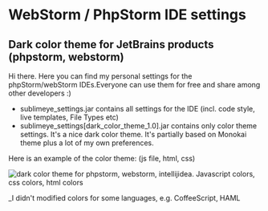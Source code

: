 # WebStorm / PhpStorm IDE settings #

## Dark color theme for JetBrains products (phpstorm, webstorm) ##

Hi there. Here you can find my personal settings for the phpStorm/webStorm IDEs.Everyone can use them for free and share among other developers :)

- sublimeye_settings.jar contains all settings for the IDE (incl. code style, live templates, File Types etc)
- sublimeye_settings[dark_color_theme_1.0].jar contains only color theme settings. It's a nice dark color theme. It's partially based on Monokai theme plus a lot of my own preferences.

Here is an example of the color theme:
(js file, html, css)

![dark color theme for phpstorm, webstorm, intellijidea. Javascript colors, css colors, html colors](http://i.imgur.com/9OIsu1S.png)

_I didn't modified colors for some languages, e.g. CoffeeScript, HAML
